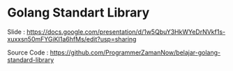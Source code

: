 # Golang Standart Library

Slide : https://docs.google.com/presentation/d/1w5QbuY3HkWYeDrNVkf1s-xuxxsn50mFYGiKI1a6hfMs/edit?usp=sharing

Source Code : https://github.com/ProgrammerZamanNow/belajar-golang-standard-library